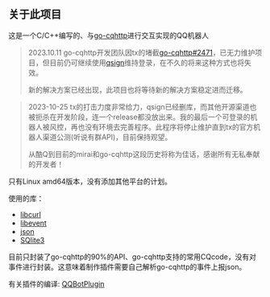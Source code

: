 ## 关于此项目

这是一个C/C++编写的、与[go-cqhttp](https://github.com/Mrs4s/go-cqhttp)进行交互实现的QQ机器人

> 2023.10.11 go-cqhttp开发团队因tx的堵截[go-cqhttp#2471](Mrs4s/go-cqhttp#2471)，已无力维护项目，但目前仍可继续使用[qsign](https://github.com/fuqiuluo/unidbg-fetch-qsign)维持登录，在不久的将来这种方式也将失效。
>
> 新的解决方案已经出现，此项目也将等待新的解决方案稳定进而迁移。

> 2023-10-25 tx的打击力度非常给力，qsign已经删库，而其他开源渠道也被扼杀在开发阶段，连一个release都没放出来。我的最后一个可登录的机器人被风控，再也没有环境去完善程序。此程序将停止维护直到tx的官方机器人渠道公测(听说有群API)，目前保持观望。
>
> 从酷Q到目前的mirai和go-cqhttp这段历史将称为佳话，感谢所有无私奉献的开发者！

只有Linux amd64版本，没有添加其他平台的计划。

使用的库：

- [libcurl](https://github.com/curl/curl/)
- [libevent](https://github.com/libevent/libevent) 
- [json](https://github.com/nlohmann/json/#projects-using-json-for-modern-c)
- [SQlite3](https://www.sqlite.org)

目前只封装了go-cqhttp的90%的API、go-cqhttp支持的常用CQcode，没有对事件进行封装。这意味着制作插件需要自己解析go-cqhttp的事件上报json。

有关插件的编译: [QQBotPlugin](https://github.com/RuiPro/QQBotPlugin)
